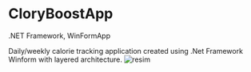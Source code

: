 # CloryBoostApp
 .NET Framework, WinFormApp
 
 Daily/weekly calorie tracking application created using .Net Framework Winform with layered architecture. 
![resim](https://user-images.githubusercontent.com/93777110/161630276-31ddbf42-6e9c-4f2f-8b63-f86a15d76fff.png)
